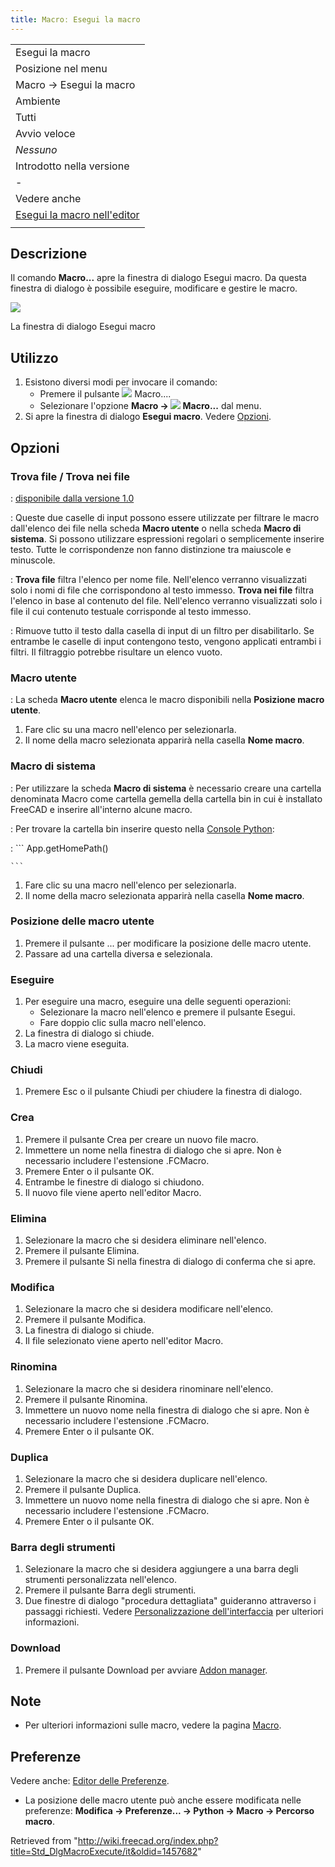 ```yaml
---
title: Macroː Esegui la macro
---
```

|  |
| --- |
| Esegui la macro |
| Posizione nel menu |
| Macro → Esegui la macro |
| Ambiente |
| Tutti |
| Avvio veloce |
| *Nessuno* |
| Introdotto nella versione |
| - |
| Vedere anche |
| [Esegui la macro nell'editor](/Std_DlgMacroExecuteDirect/it "Std DlgMacroExecuteDirect/it") |
|  |

## Descrizione

Il comando **Macro...** apre la finestra di dialogo Esegui macro. Da questa finestra di dialogo è possibile eseguire, modificare e gestire le macro.

![](/images/Std_DlgMacroExecute_dialog.png)

La finestra di dialogo Esegui macro

## Utilizzo

1. Esistono diversi modi per invocare il comando:
   * Premere il pulsante ![](/images/Std_DlgMacroExecute.svg) Macro....
   * Selezionare l'opzione **Macro → ![](/images/Std_DlgMacroExecute.svg) Macro...** dal menu.
2. Si apre la finestra di dialogo **Esegui macro**. Vedere [Opzioni](#Opzioni).

## Opzioni

### Trova file / Trova nei file

:   [disponibile dalla versione 1.0](/Release_notes_1.0/it "Release notes 1.0/it")

:   Queste due caselle di input possono essere utilizzate per filtrare le macro dall'elenco dei file nella scheda **Macro utente** o nella scheda **Macro di sistema**. Si possono utilizzare espressioni regolari o semplicemente inserire testo. Tutte le corrispondenze non fanno distinzione tra maiuscole e minuscole.

:   **Trova file** filtra l'elenco per nome file. Nell'elenco verranno visualizzati solo i nomi di file che corrispondono al testo immesso. **Trova nei file** filtra l'elenco in base al contenuto del file. Nell'elenco verranno visualizzati solo i file il cui contenuto testuale corrisponde al testo immesso.

:   Rimuove tutto il testo dalla casella di input di un filtro per disabilitarlo. Se entrambe le caselle di input contengono testo, vengono applicati entrambi i filtri. Il filtraggio potrebbe risultare un elenco vuoto.

### Macro utente

:   La scheda **Macro utente** elenca le macro disponibili nella **Posizione macro utente**.

1. Fare clic su una macro nell'elenco per selezionarla.
2. Il nome della macro selezionata apparirà nella casella **Nome macro**.

### Macro di sistema

:   Per utilizzare la scheda **Macro di sistema** è necessario creare una cartella denominata Macro come cartella gemella della cartella bin in cui è installato FreeCAD e inserire all'interno alcune macro.

:   Per trovare la cartella bin inserire questo nella [Console Python](/Python_console/it "Python console/it"):

:   ```
    App.getHomePath()

    ```

1. Fare clic su una macro nell'elenco per selezionarla.
2. Il nome della macro selezionata apparirà nella casella **Nome macro**.

### Posizione delle macro utente

1. Premere il pulsante ... per modificare la posizione delle macro utente.
2. Passare ad una cartella diversa e selezionala.

### Eseguire

1. Per eseguire una macro, eseguire una delle seguenti operazioni:
   * Selezionare la macro nell'elenco e premere il pulsante Esegui.
   * Fare doppio clic sulla macro nell'elenco.
2. La finestra di dialogo si chiude.
3. La macro viene eseguita.

### Chiudi

1. Premere Esc o il pulsante Chiudi per chiudere la finestra di dialogo.

### Crea

1. Premere il pulsante Crea per creare un nuovo file macro.
2. Immettere un nome nella finestra di dialogo che si apre. Non è necessario includere l'estensione .FCMacro.
3. Premere Enter o il pulsante OK.
4. Entrambe le finestre di dialogo si chiudono.
5. Il nuovo file viene aperto nell'editor Macro.

### Elimina

1. Selezionare la macro che si desidera eliminare nell'elenco.
2. Premere il pulsante Elimina.
3. Premere il pulsante Si nella finestra di dialogo di conferma che si apre.

### Modifica

1. Selezionare la macro che si desidera modificare nell'elenco.
2. Premere il pulsante Modifica.
3. La finestra di dialogo si chiude.
4. Il file selezionato viene aperto nell'editor Macro.

### Rinomina

1. Selezionare la macro che si desidera rinominare nell'elenco.
2. Premere il pulsante Rinomina.
3. Immettere un nuovo nome nella finestra di dialogo che si apre. Non è necessario includere l'estensione .FCMacro.
4. Premere Enter o il pulsante OK.

### Duplica

1. Selezionare la macro che si desidera duplicare nell'elenco.
2. Premere il pulsante Duplica.
3. Immettere un nuovo nome nella finestra di dialogo che si apre. Non è necessario includere l'estensione .FCMacro.
4. Premere Enter o il pulsante OK.

### Barra degli strumenti

1. Selezionare la macro che si desidera aggiungere a una barra degli strumenti personalizzata nell'elenco.
2. Premere il pulsante Barra degli strumenti.
3. Due finestre di dialogo "procedura dettagliata" guideranno attraverso i passaggi richiesti. Vedere [Personalizzazione dell'interfaccia](/Interface_Customization/it "Interface Customization/it") per ulteriori informazioni.

### Download

1. Premere il pulsante Download per avviare [Addon manager](/Std_AddonMgr/it "Std AddonMgr/it").

## Note

* Per ulteriori informazioni sulle macro, vedere la pagina [Macro](/Macros/it "Macros/it").

## Preferenze

Vedere anche: [Editor delle Preferenze](/Preferences_Editor/it "Preferences Editor/it").

* La posizione delle macro utente può anche essere modificata nelle preferenze: **Modifica → Preferenze... → Python → Macro → Percorso macro**.

Retrieved from "<http://wiki.freecad.org/index.php?title=Std_DlgMacroExecute/it&oldid=1457682>"